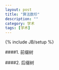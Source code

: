 ```yaml
---
layout: post
title: "算法数珍"
description: ""
category: 学术
tags: [学术]
---
```

{% include JB/setup %}

####1. 前缀树

####2. 后缀树
